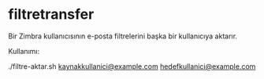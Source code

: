 # filtretransfer
Bir Zimbra kullanıcısının e-posta filtrelerini başka bir kullanıcıya aktarır.

Kullanımı:

./filtre-aktar.sh kaynakkullanici@example.com hedefkullanici@example.com
